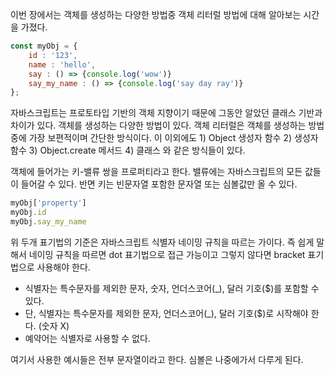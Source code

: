 이번 장에서는 객체를 생성하는 다양한 방법중 객체 리터럴 방법에 대해 알아보는 시간을 가졌다.

```jsx
const myObj = {
	id : '123',
	name : 'hello',
	say : () => {console.log('wow')}
	say_my_name : () => {console.log('say day ray')}
};
```

자바스크립트는 프로토타입 기반의 객체 지향이기 때문에 그동안 알았던 클래스 기반과 차이가 있다. 객체를 생성하는 다양한 방법이 있다. 객체 리터럴은 객체를 생성하는 방법중에 가장 보편적이며 간단한 방식이다. 이 이외에도 1) Object 생성자 함수 2) 생성자 함수 3) Object.create 메서드 4) 클래스 와 같은 방식들이 있다.

객체에 들어가는 키-밸류 쌍을 프로퍼티라고 한다. 밸류에는 자바스크립트의 모든 값들이 들어갈 수 있다. 반면 키는 빈문자열 포함한 문자열 또는 심볼값만 올 수 있다.

```jsx
myObj['property']
myObj.id
myObj.say_my_name
```

위 두개 표기법의 기준은 자바스크립트 식별자 네이밍 규칙을 따르는 가이다. 즉 쉽게 말해서 네이밍 규칙을 따르면 dot 표기법으로 접근 가능이고 그렇지 않다면 bracket 표기법으로 사용해야 한다.

- 식별자는 특수문자를 제외한 문자, 숫자, 언더스코어(\_), 달러 기호($)를 포함할 수 있다.
- 단, 식별자는 특수문자를 제외한 문자, 언더스코어(\_), 달러 기호($)로 시작해야 한다. (숫자 X)
- 예약어는 식별자로 사용할 수 없다.

여기서 사용한 예시들은 전부 문자열이라고 한다. 심볼은 나중에가서 다루게 된다.
